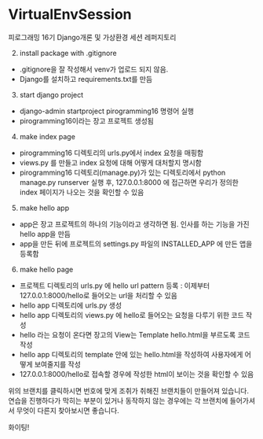 # VirtualEnvSession
피로그래밍 16기 Django개론 및 가상환경 세션 레퍼지토리

2. install package with .gitignore
- .gitignore을 잘 작성해서 venv가 업로드 되지 않음.
- Django를 설치하고 requirements.txt를 만듬

3. start django project
- django-admin startproject pirogramming16 명령어 실행
- pirogramming16이라는 장고 프로젝트 생성됨

4. make index page
- pirogramming16 디렉토리의 urls.py에서 index 요청을 매핑함
- views.py 를 만들고 index 요청에 대해 어떻게 대처할지 명시함
- pirogramming16 디렉토리(manage.py)가 있는 디렉토리에서 python manage.py runserver 실행 후, 127.0.0.1:8000 에 접근하면 우리가 정의한 index 페이지가 나오는 것을 확인할 수 있음

5. make hello app
- app은 장고 프로젝트의 하나의 기능이라고 생각하면 됨. 인사를 하는 기능을 가진 hello app을 만듬
- app을 만든 뒤에 프로젝트의 settings.py 파일의 INSTALLED_APP 에 만든 앱을 등록함

6. make hello page
- 프로젝트 디렉토리의 urls.py 에 hello url pattern 등록 : 이제부터 127.0.0.1:8000/hello로 들어오는 url을 처리할 수 있음
- hello app 디렉토리에 urls.py 생성
- hello app 디렉토리의 views.py 에 hello로 들어오는 요청을 다루기 위한 코드 작성
- hello 라는 요청이 온다면 장고의 View는 Template hello.html을 부르도록 코드 작성
- hello app 디렉토리의 template 안에 있는 hello.html을 작성하여 사용자에게 어떻게 보여줄지를 작성
- 127.0.0.1:8000/hello로 접속할 경우에 작성한 html이 보이는 것을 확인할 수 있음



위의 브랜치를 클릭하시면 번호에 맞게 조취가 취해진 브랜치들이 만들어져 있습니다.
연습을 진행하다가 막히는 부분이 있거나 동작하지 않는 경우에는 각 브랜치에 들어가셔서 무엇이 다른지 찾아보시면 좋습니다.

화이팅!